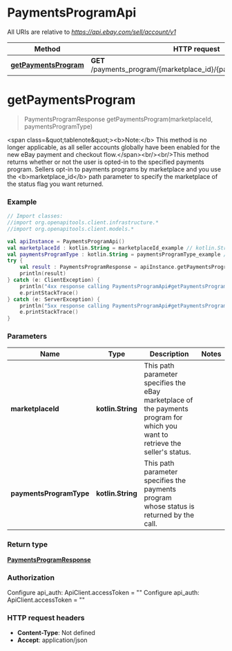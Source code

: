 # PaymentsProgramApi

All URIs are relative to *https://api.ebay.com/sell/account/v1*

Method | HTTP request | Description
------------- | ------------- | -------------
[**getPaymentsProgram**](PaymentsProgramApi.md#getPaymentsProgram) | **GET** /payments_program/{marketplace_id}/{payments_program_type} | 


<a name="getPaymentsProgram"></a>
# **getPaymentsProgram**
> PaymentsProgramResponse getPaymentsProgram(marketplaceId, paymentsProgramType)



&lt;span class&#x3D;\&quot;tablenote\&quot;&gt;&lt;b&gt;Note:&lt;/b&gt; This method is no longer applicable, as all seller accounts globally have been enabled for the new eBay payment and checkout flow.&lt;/span&gt;&lt;br/&gt;&lt;br/&gt;This method returns whether or not the user is opted-in to the specified payments program. Sellers opt-in to payments programs by marketplace and you use the &lt;b&gt;marketplace_id&lt;/b&gt; path parameter to specify the marketplace of the status flag you want returned.

### Example
```kotlin
// Import classes:
//import org.openapitools.client.infrastructure.*
//import org.openapitools.client.models.*

val apiInstance = PaymentsProgramApi()
val marketplaceId : kotlin.String = marketplaceId_example // kotlin.String | This path parameter specifies the eBay marketplace of the payments program for which you want to retrieve the seller's status.
val paymentsProgramType : kotlin.String = paymentsProgramType_example // kotlin.String | This path parameter specifies the payments program whose status is returned by the call.
try {
    val result : PaymentsProgramResponse = apiInstance.getPaymentsProgram(marketplaceId, paymentsProgramType)
    println(result)
} catch (e: ClientException) {
    println("4xx response calling PaymentsProgramApi#getPaymentsProgram")
    e.printStackTrace()
} catch (e: ServerException) {
    println("5xx response calling PaymentsProgramApi#getPaymentsProgram")
    e.printStackTrace()
}
```

### Parameters

Name | Type | Description  | Notes
------------- | ------------- | ------------- | -------------
 **marketplaceId** | **kotlin.String**| This path parameter specifies the eBay marketplace of the payments program for which you want to retrieve the seller&#39;s status. |
 **paymentsProgramType** | **kotlin.String**| This path parameter specifies the payments program whose status is returned by the call. |

### Return type

[**PaymentsProgramResponse**](PaymentsProgramResponse.md)

### Authorization


Configure api_auth:
    ApiClient.accessToken = ""
Configure api_auth:
    ApiClient.accessToken = ""

### HTTP request headers

 - **Content-Type**: Not defined
 - **Accept**: application/json

